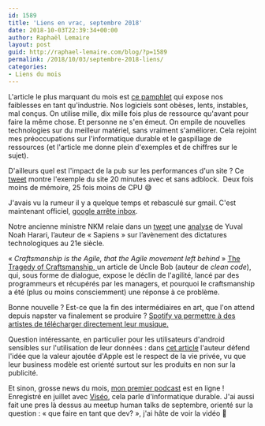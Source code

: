 ```yaml
---
id: 1589
title: 'Liens en vrac, septembre 2018'
date: 2018-10-03T22:39:34+00:00
author: Raphaël Lemaire
layout: post
guid: http://raphael-lemaire.com/blog/?p=1589
permalink: /2018/10/03/septembre-2018-liens/
categories:
- Liens du mois
---
```

L'article le plus marquant du mois est [ce pamphlet](http://tonsky.me/blog/disenchantment/) qui expose nos faiblesses en tant qu'industrie. Nos logiciels sont obèses, lents, instables, mal conçus. On utilise mille, dix mille fois plus de ressource qu'avant pour faire la même chose. Et personne ne s'en émeut. On empile de nouvelles technologies sur du meilleur matériel, sans vraiment s'améliorer. Cela rejoint mes préoccupations sur l'informatique durable et le gaspillage de ressources (et l'article me donne plein d'exemples et de chiffres sur le sujet).

D'ailleurs quel est l'impact de la pub sur les performances d'un site ? Ce [tweet](https://twitter.com/diou/status/1030029236931833856) montre l'exemple du site 20 minutes avec et sans adblock.  Deux fois moins de mémoire, 25 fois moins de CPU &#x1f605;

J'avais vu la rumeur il y a quelque temps et rebasculé sur gmail. C'est maintenant officiel, [google arrête inbox](https://support.google.com/inbox/answer/9117840).

Notre ancienne ministre NKM relaie dans un [tweet](https://twitter.com/axellelemaire/status/1038159202697576449) une [analyse](https://www.theatlantic.com/magazine/archive/2018/10/yuval-noah-harari-technology-tyranny/568330/) de Yuval Noah Harari, l’auteur de « Sapiens » ⁦⁦sur l’avènement des dictatures technologiques au 21e siècle.

« _Craftsmanship is the Agile, that the Agile movement left behind_ » [The Tragedy of Craftsmanship, ](http://blog.cleancoder.com/uncle-bob/2018/08/28/CraftsmanshipMovement.html)un article de Uncle Bob (auteur de _clean code_), qui, sous forme de dialogue, expose le déclin de l'agilité, lancé par des programmeurs et récupérés par les managers, et pourquoi le craftsmanship a été (plus ou moins consciemment) une réponse à ce problème.

Bonne nouvelle ? Est-ce que la fin des intermédiaires en art, que l'on attend depuis napster va finalement se produire ? [Spotify va permettre à des artistes de télécharger directement leur musique.](https://www.theverge.com/2018/9/20/17879840/spotify-artist-direct-upload-independent-music?utm_campaign=theverge&utm_content=chorus&utm_medium=social&utm_source=twitter)

Question intéressante, en particulier pour les utilisateurs d'android sensibles sur l'utilisation de leur données : dans [cet article](https://www.fastcompany.com/90236195/forget-the-new-iphones-apples-best-product-is-now-privacy) l'auteur défend l'idée que la valeur ajoutée d'Apple est le respect de la vie privée, vu que leur business modèle est orienté surtout sur les produits en non sur la publicité.

Et sinon, grosse news du mois, [mon premier podcast](https://rexpodcast.wordpress.com/2018/09/28/10-rex-podcast-linformatique-durable/) est en ligne ! Enregistré en juillet avec [Viséo](http://www.viseo.com/fr), cela parle d'informatique durable. J'ai aussi fait une pres là dessus au meetup human talks de septembre, orienté sur la question : « que faire en tant que dev? », j'ai hâte de voir la vidéo 🙂